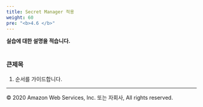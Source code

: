 ```yaml
---
title: Secret Manager 적용
weight: 60
pre: "<b>4.6 </b>"
---
```


**실습에 대한 설명을 적습니다.** <br/><br/>

### 큰제목
1. 순서를 가이드합니다.


---
© 2020 Amazon Web Services, Inc. 또는 자회사, All rights reserved.
